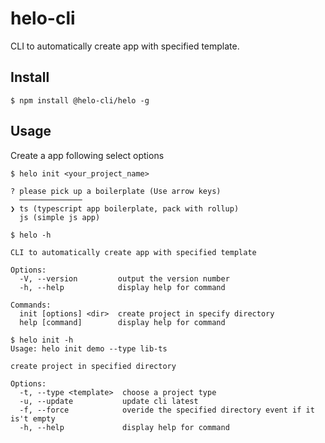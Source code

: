 # helo-cli

CLI to automatically create app with specified template.

## Install

```
$ npm install @helo-cli/helo -g
```

## Usage

Create a app following select options

```
$ helo init <your_project_name>

? please pick up a boilerplate (Use arrow keys)
  ──────────────
❯ ts (typescript app boilerplate, pack with rollup)
  js (simple js app)

```

```
$ helo -h

CLI to automatically create app with specified template

Options:
  -V, --version         output the version number
  -h, --help            display help for command

Commands:
  init [options] <dir>  create project in specify directory
  help [command]        display help for command

```

```
$ helo init -h
Usage: helo init demo --type lib-ts

create project in specified directory

Options:
  -t, --type <template>  choose a project type
  -u, --update           update cli latest
  -f, --force            overide the specified directory event if it is't empty
  -h, --help             display help for command
```
